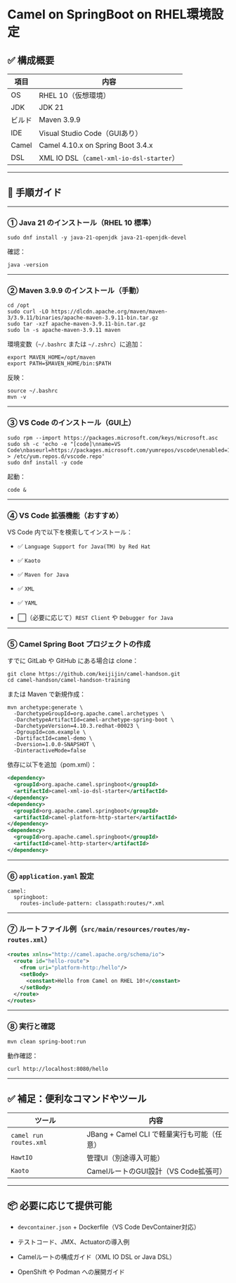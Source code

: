 # Camel on SpringBoot on RHEL環境設定

## **✅ 構成概要**

| 項目 | 内容 |
| ----- | ----- |
| OS | RHEL 10（仮想環境） |
| JDK | JDK 21 |
| ビルド | Maven 3.9.9 |
| IDE | Visual Studio Code（GUIあり） |
| Camel | Camel 4.10.x on Spring Boot 3.4.x |
| DSL | XML IO DSL（`camel-xml-io-dsl-starter`） |

---

## **🧭 手順ガイド**

---

### **① Java 21 のインストール（RHEL 10 標準）**

```shell
sudo dnf install -y java-21-openjdk java-21-openjdk-devel
```

確認：

```shell
java -version
```

---

### **② Maven 3.9.9 のインストール（手動）**

```shell
cd /opt
sudo curl -LO https://dlcdn.apache.org/maven/maven-3/3.9.11/binaries/apache-maven-3.9.11-bin.tar.gz
sudo tar -xzf apache-maven-3.9.11-bin.tar.gz
sudo ln -s apache-maven-3.9.11 maven
```

環境変数（`~/.bashrc` または `~/.zshrc`）に追加：

```shell
export MAVEN_HOME=/opt/maven
export PATH=$MAVEN_HOME/bin:$PATH
```

反映：

```shell
source ~/.bashrc
mvn -v
```

---

### **③ VS Code のインストール（GUI上）**

```shell
sudo rpm --import https://packages.microsoft.com/keys/microsoft.asc
sudo sh -c 'echo -e "[code]\nname=VS Code\nbaseurl=https://packages.microsoft.com/yumrepos/vscode\nenabled=1\ngpgcheck=1\ngpgkey=https://packages.microsoft.com/keys/microsoft.asc" > /etc/yum.repos.d/vscode.repo'
sudo dnf install -y code
```

起動：

```shell
code &
```

---

### **④ VS Code 拡張機能（おすすめ）**

VS Code 内で以下を検索してインストール：

* ✅ `Language Support for Java(TM) by Red Hat`

* ✅ `Kaoto`

* ✅ `Maven for Java`

* ✅ `XML`

* ✅ `YAML`

* ⬜（必要に応じて）`REST Client` や `Debugger for Java`

---

### **⑤ Camel Spring Boot プロジェクトの作成**

すでに GitLab や GitHub にある場合は clone：

```shell
git clone https://github.com/keijijin/camel-handson.git
cd camel-handson/camel-handson-training
```

または Maven で新規作成：

```shell
mvn archetype:generate \
  -DarchetypeGroupId=org.apache.camel.archetypes \
  -DarchetypeArtifactId=camel-archetype-spring-boot \
  -DarchetypeVersion=4.10.3.redhat-00023 \
  -DgroupId=com.example \
  -DartifactId=camel-demo \
  -Dversion=1.0.0-SNAPSHOT \
  -DinteractiveMode=false
```

依存に以下を追加（pom.xml）：

```xml
<dependency>
  <groupId>org.apache.camel.springboot</groupId>
  <artifactId>camel-xml-io-dsl-starter</artifactId>
</dependency>
<dependency>
  <groupId>org.apache.camel.springboot</groupId>
  <artifactId>camel-platform-http-starter</artifactId>
</dependency>
<dependency>
  <groupId>org.apache.camel.springboot</groupId>
  <artifactId>camel-http-starter</artifactId>
</dependency>
```

---

### **⑥ `application.yaml` 設定**

```
camel:
  springboot:
    routes-include-pattern: classpath:routes/*.xml
```

---

### **⑦ ルートファイル例（`src/main/resources/routes/my-routes.xml`）**

```xml
<routes xmlns="http://camel.apache.org/schema/io">
  <route id="hello-route">
    <from uri="platform-http:/hello"/>
    <setBody>
      <constant>Hello from Camel on RHEL 10!</constant>
    </setBody>
  </route>
</routes>
```

---

### **⑧ 実行と確認**

```shell
mvn clean spring-boot:run
```

動作確認：

```shell
curl http://localhost:8080/hello
```

---

## **✅ 補足：便利なコマンドやツール**

| ツール | 内容 |
| ----- | ----- |
| `camel run routes.xml` | JBang \+ Camel CLI で軽量実行も可能（任意） |
| `HawtIO` | 管理UI（別途導入可能） |
| `Kaoto` | CamelルートのGUI設計（VS Code拡張可） |

---

## **📦 必要に応じて提供可能**

* `devcontainer.json` \+ Dockerfile（VS Code DevContainer対応）

* テストコード、JMX、Actuatorの導入例

* Camelルートの構成ガイド（XML IO DSL or Java DSL）

* OpenShift や Podman への展開ガイド

